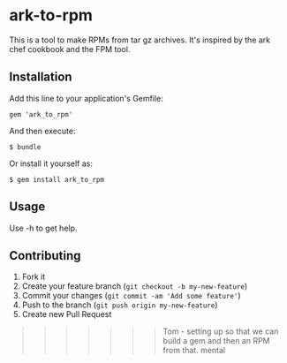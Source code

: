 ark-to-rpm
==========

This is a tool to make RPMs from tar gz archives. It's inspired by the ark chef cookbook and the FPM tool.

## Installation

Add this line to your application's Gemfile:

    gem 'ark_to_rpm'

And then execute:

    $ bundle

Or install it yourself as:

    $ gem install ark_to_rpm

## Usage

Use -h to get help.

## Contributing

1. Fork it
2. Create your feature branch (`git checkout -b my-new-feature`)
3. Commit your changes (`git commit -am 'Add some feature'`)
4. Push to the branch (`git push origin my-new-feature`)
5. Create new Pull Request
>>>>>>> Tom - setting up so that we can build a gem and then an RPM from that. mental
